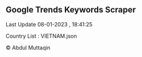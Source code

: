 

## Google Trends Keywords Scraper 
 
Last Update 08-01-2023 , 18:41:25

Country List :
VIETNAM.json



© Abdul Muttaqin 

